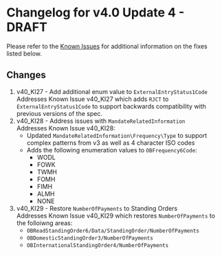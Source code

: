 # Changelog for v4.0 Update 4 - DRAFT

Please refer to the [Known Issues](https://openbanking.atlassian.net/wiki/spaces/DZ/pages/47546479/Known+Specification+Issues) for additional information on the fixes listed below.

## Changes

1. v40_KI27 - Add additional enum value to `ExternalEntryStatus1Code`  
    Addresses Known Issue v40_KI27 which adds `RJCT` to `ExternalEntryStatus1Code` to support backwards compatibility with previous versions of the spec.
2. v40_KI28 - Address issues with `MandateRelatedInformation`  
    Addresses Known Issue v40_KI28:
    * Updated `MandateRelatedInformation\Frequency\Type` to support complex patterns from v3 as well as 4 character ISO codes
    * Adds the following enumeration values to `OBFrequency6Code`:
        * WODL
        * FOWK
        * TWMH
        * FOMH
        * FIMH
        * ALMH
        * NONE
3. v40_KI29 - Restore `NumberOfPayments` to Standing Orders  
    Addresses Known Issue v40_KI29 which restores `NumberOfPayments` to the folloiwng areas:
    * `OBReadStandingOrder6/Data/StandingOrder/NumberOfPayments`
    * `OBDomesticStandingOrder3/NumberOfPayments`
    * `OBInternationalStandingOrder4/NumberOfPayments`
